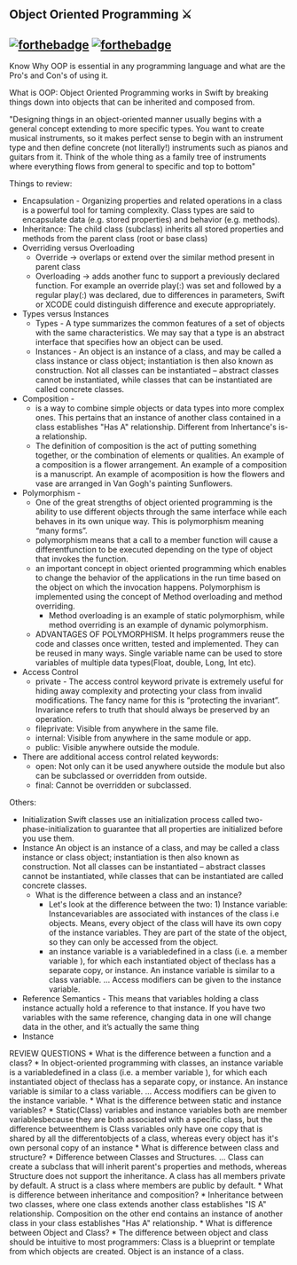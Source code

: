 ## Object Oriented Programming ⚔️ 

[![forthebadge](http://forthebadge.com/images/badges/made-with-swift.svg)](http://forthebadge.com) [![forthebadge](http://forthebadge.com/images/badges/built-with-love.svg)](http://forthebadge.com)
----

Know Why OOP is essential in any programming language and what are the Pro's and Con's of using it.

What is OOP: Object Oriented Programming works in Swift by breaking things down into objects that can be inherited and composed from.

"Designing things in an object-oriented manner usually begins with a general concept extending to more specific types. You want to create musical instruments, so it makes perfect sense to begin with an instrument type and then define concrete (not literally!) instruments such as pianos and guitars from it. Think of the whole thing as a family tree of instruments where everything flows from general to specific and top to bottom"

Things to review:
* Encapsulation - Organizing properties and related operations in a class is a powerful tool for taming complexity. Class types are said to encapsulate data (e.g. stored properties) and behavior (e.g. methods).
* Inheritance: The child class (subclass) inherits all stored properties and methods from the parent class (root or base class)
* Overriding versus Overloading 
    * Override -> overlaps or extend over the similar method present in parent class
    * Overloading -> adds another func to support a previously declared function. For example an override play(:) was set and followed by a regular play(:) was declared, due to differences in parameters, Swift or XCODE could distinguish difference and execute appropriately.
* Types versus Instances
    * Types - A type summarizes the common features of a set of objects with the same characteristics. We may say that a type is an abstract interface that specifies how an object can be used.
    * Instances - An object is an instance of a class, and may be called a class instance or class object; instantiation is then also known as construction. Not all classes can be instantiated – abstract classes cannot be instantiated, while classes that can be instantiated are called concrete classes.
* Composition -
    *  is a way to combine simple objects or data types into more complex ones. This pertains that an instance of another class  contained in a class establishes "Has A" relationship. Different from Inhertance's is-a relationship.
    * The definition of composition is the act of putting something together, or the combination of elements or qualities. An example of a composition is a flower arrangement. An example of a composition is a manuscript. An example of acomposition is how the flowers and vase are arranged in Van Gogh's painting Sunflowers.
* Polymorphism - 
    * One of the great strengths of object oriented programming is the ability to use different objects through the same interface while each behaves in its own unique way. This is polymorphism meaning “many forms”.
    * polymorphism means that a call to a member function will cause a differentfunction to be executed depending on the type of object that invokes the function.
    * an important concept in object oriented programming which enables to change the behavior of the applications in the run time based on the object on which the invocation happens. Polymorphism is implemented using the concept of Method overloading and method overriding.
        * Method overloading is an example of static polymorphism, while method overriding is an example of dynamic polymorphism.
    * ADVANTAGES OF POLYMORPHISM. It helps programmers reuse the code and classes once written, tested and implemented. They can be reused in many ways. Single variable name can be used to store variables of multiple data types(Float, double, Long, Int etc).
* Access Control
    * private - The access control keyword private is extremely useful for hiding away complexity and protecting your class from invalid modifications. The fancy name for this is “protecting the invariant”. Invariance refers to truth that should always be preserved by an operation.
    * fileprivate: Visible from anywhere in the same file.
    * internal: Visible from anywhere in the same module or app.
    * public: Visible anywhere outside the module.
* There are additional access control related keywords:
    * open: Not only can it be used anywhere outside the module but also can be subclassed or overridden from outside.
    * final: Cannot be overridden or subclassed.

Others:
* Initialization Swift classes use an initialization process called two-phase-initialization to guarantee that all properties are initialized before you use them.
* Instance An object is an instance of a class, and may be called a class instance or class object; instantiation is then also known as construction. Not all classes can be instantiated – abstract classes cannot be instantiated, while classes that can be instantiated are called concrete classes.
    * What is the difference between a class and an instance?
        * Let's look at the difference between the two: 1) Instance variable: Instancevariables are associated with instances of the class i.e objects. Means, every object of the class will have its own copy of the instance variables. They are part of the state of the object, so they can only be accessed from the object.
        * an instance variable is a variabledefined in a class (i.e. a member variable ), for which each instantiated object of theclass has a separate copy, or instance. An instance variable is similar to a class variable. ... Access modifiers can be given to the instance variable.
* Reference Semantics -  This means that variables holding a class instance actually hold a reference to that instance. If you have two variables with the same reference, changing data in one will change data in the other, and it’s actually the same thing
* Instance

REVIEW QUESTIONS
    * What is the difference between a function and a class?
        * In object-oriented programming with classes, an instance variable is a variabledefined in a class (i.e. a member variable ), for which each instantiated object of theclass has a separate copy, or instance. An instance variable is similar to a class variable. ... Access modifiers can be given to the instance variable.
    * What is the difference between static and instance variables?
        * Static(Class) variables and instance variables both are member variablesbecause they are both associated with a specific class, but the difference betweenthem is Class variables only have one copy that is shared by all the differentobjects of a class, whereas every object has it's own personal copy of an instance
    * What is difference between class and structure?
        * Difference between Classes and Structures. ... Class can create a subclass that will inherit parent's properties and methods, whereas Structure does not support the inheritance. A class has all members private by default. A struct is a class where members are public by default.
    * What is difference between inheritance and composition?
        * Inheritance between two classes, where one class extends another class establishes "IS A" relationship. Composition on the other end contains an instance of another class in your class establishes "Has A" relationship.
    * What is difference between Object and Class?
        * The difference between object and class should be intuitive to most programmers: Class is a blueprint or template from which objects are created. Object is an instance of a class.
